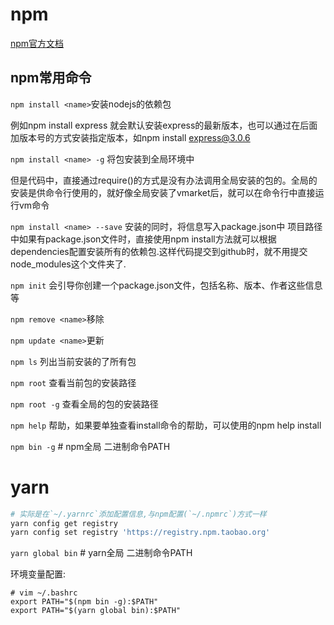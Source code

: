 # npm

[npm官方文档](https://docs.npmjs.com/)

## npm常用命令

`npm install <name>`安装nodejs的依赖包

例如npm install express 就会默认安装express的最新版本，也可以通过在后面加版本号的方式安装指定版本，如npm install express@3.0.6

`npm install <name> -g`  将包安装到全局环境中

但是代码中，直接通过require()的方式是没有办法调用全局安装的包的。全局的安装是供命令行使用的，就好像全局安装了vmarket后，就可以在命令行中直接运行vm命令

`npm install <name> --save`  安装的同时，将信息写入package.json中
项目路径中如果有package.json文件时，直接使用npm install方法就可以根据dependencies配置安装所有的依赖包.这样代码提交到github时，就不用提交node_modules这个文件夹了.

`npm init`  会引导你创建一个package.json文件，包括名称、版本、作者这些信息等

`npm remove <name>`移除

`npm update <name>`更新

`npm ls` 列出当前安装的了所有包

`npm root` 查看当前包的安装路径

`npm root -g`  查看全局的包的安装路径

`npm help`  帮助，如果要单独查看install命令的帮助，可以使用的npm help install

`npm bin -g`  # npm全局 二进制命令PATH

# yarn

```sh
# 实际是在`~/.yarnrc`添加配置信息,与npm配置(`~/.npmrc`)方式一样
yarn config get registry
yarn config set registry 'https://registry.npm.taobao.org'  
```

`yarn global bin` # yarn全局 二进制命令PATH

环境变量配置:
```
# vim ~/.bashrc
export PATH="$(npm bin -g):$PATH"
export PATH="$(yarn global bin):$PATH"
```